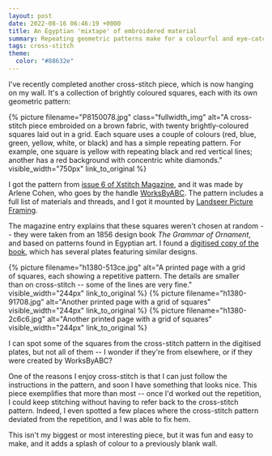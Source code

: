 ```yaml
---
layout: post
date: 2022-08-16 06:46:19 +0000
title: An Egyptian 'mixtape' of embroidered material
summary: Repeating geometric patterns make for a colourful and eye-catching piece.
tags: cross-stitch
theme:
  color: "#88632e"
---
```


I've recently completed another cross-stitch piece, which is now hanging on my wall.
It's a collection of brightly coloured squares, each with its own geometric pattern:

{%
  picture
  filename="P8150078.jpg"
  class="fullwidth_img"
  alt="A cross-stitch piece embroided on a brown fabric, with twenty brightly-coloured squares laid out in a grid. Each square uses a couple of colours (red, blue, green, yellow, white, or black) and has a simple repeating pattern. For example, one square is yellow with repeating black and red vertical lines; another has a red background with concentric white diamonds."
  visible_width="750px"
  link_to_original
%}

I got the pattern from [issue 6 of Xstitch Magazine][issue6], and it was made by Arlene Cohen, who goes by the handle [WorksByABC].
The pattern includes a full list of materials and threads, and I got it mounted by [Landseer Picture Framing].

The magazine entry explains that these squares weren't chosen at random -- they were taken from an 1856 design book *The Grammar of Ornament*, and based on patterns found in Egyptian art.
I found a [digitised copy of the book][digitised], which has several plates featuring similar designs.

<style>
  #grid {
    display: grid;
    grid-template-columns: auto auto auto;
    grid-gap: 10px;
  }
</style>

<div id="grid">
  {%
    picture
    filename="h1380-513ce.jpg"
    alt="A printed page with a grid of squares, each showing a repetitive pattern. The details are smaller than on cross-stitch -- some of the lines are very fine."
    visible_width="244px"
    link_to_original
  %}
  {%
    picture
    filename="h1380-91708.jpg"
    alt="Another printed page with a grid of squares"
    visible_width="244px"
    link_to_original
  %}
  {%
    picture
    filename="h1380-2c6c6.jpg"
    alt="Another printed page with a grid of squares"
    visible_width="244px"
    link_to_original
  %}
</div>

I can spot some of the squares from the cross-stitch pattern in the digitised plates, but not all of them -- I wonder if they're from elsewhere, or if they were created by WorksByABC?

One of the reasons I enjoy cross-stitch is that I can just follow the instructions in the pattern, and soon I have something that looks nice.
This piece exemplifies that more than most -- once I'd worked out the repetition, I could keep stitching without having to refer back to the cross-stitch pattern.
Indeed, I even spotted a few places where the cross-stitch pattern deviated from the repetition, and I was able to fix hem.

This isn't my biggest or most interesting piece, but it was fun and easy to make, and it adds a splash of colour to a previously blank wall.

[issue6]: https://xstitchmag.com/product/issue-6/
[WorksByABC]: https://www.worksbyabc.com/
[Landseer Picture Framing]: https://landseerpictureframes.co.uk/
[digitised]: https://search.library.wisc.edu/digital/ALXEMQRWNML2C48G/pages/AUE76CUPAG2LEF8Z
